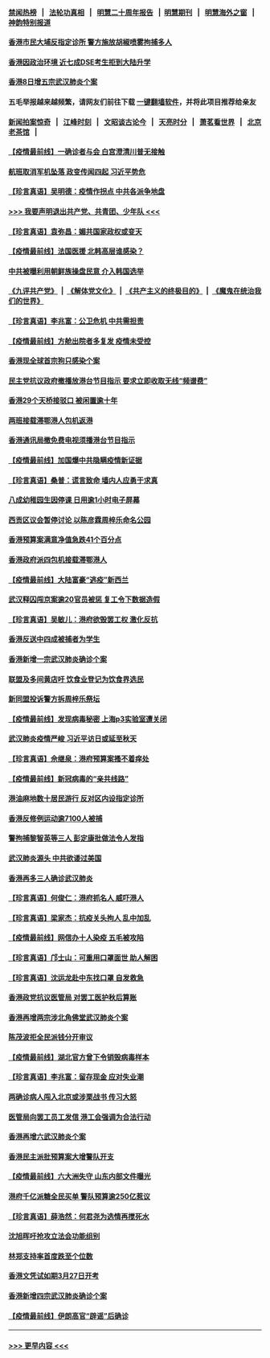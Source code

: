 #### [禁闻热榜](热点新闻.md?=0)  &nbsp;&nbsp;|&nbsp;&nbsp; [法轮功真相](https://github.com/gfw-breaker/truth/blob/master/README.md?=0) &nbsp;&nbsp;|&nbsp;&nbsp; [明慧二十周年报告](https://github.com/gfw-breaker/mh-reports/blob/master/README.md?=0) &nbsp;&nbsp;|&nbsp;&nbsp;[明慧期刊](https://github.com/gfw-breaker/mh-qikan) &nbsp;&nbsp;|&nbsp;&nbsp; [明慧海外之窗](https://github.com/gfw-breaker/mh-news/blob/master/README.md?=0) &nbsp;&nbsp;|&nbsp;&nbsp; [神韵特别报道](https://github.com/gfw-breaker/mh-news/blob/master/shenyun.md?=0)
#### [香港市民大埔反指定诊所 警方施放胡椒喷雾拘捕多人](../pages/nsc415/n11925774.md?t=03091132) 
#### [香港因政治环境 近七成DSE考生拒到大陆升学](../pages/nsc415/n11925759.md?t=03091132) 
#### [香港8日增五宗武汉肺炎个案](../pages/nsc415/n11925736.md?t=03091132) 
#### 五毛举报越来越频繁，请网友们前往下载 [一键翻墙软件](https://github.com/gfw-breaker/ssr-accounts)，并将此项目推荐给亲友
#### [新闻拍案惊奇](https://github.com/gfw-breaker/banned-news/blob/master/pages/link4.md) &nbsp;&nbsp;|&nbsp;&nbsp; [江峰时刻](https://github.com/gfw-breaker/banned-news/blob/master/pages/link4.md) &nbsp;&nbsp;|&nbsp;&nbsp; [文昭谈古论今](https://github.com/gfw-breaker/banned-news/blob/master/pages/link4.md) &nbsp;&nbsp;|&nbsp;&nbsp; [天亮时分](https://github.com/gfw-breaker/banned-news/blob/master/pages/link4.md) &nbsp;&nbsp;|&nbsp;&nbsp; [萧茗看世界](https://github.com/gfw-breaker/banned-news/blob/master/pages/link4.md) &nbsp;&nbsp;|&nbsp;&nbsp; [北京老茶馆](https://github.com/gfw-breaker/banned-news/blob/master/pages/link4.md) &nbsp;&nbsp;|&nbsp;&nbsp; 
#### [【疫情最前线】一确诊者与会 白宫澄清川普无接触](../pages/nsc415/n11925567.md?t=03091132) 
#### [航班取消军机坠落 政变传闻四起 习近平势危](../pages/nsc415/n11925467.md?t=03091132) 
#### [【珍言真语】吴明德：疫情作拐点 中共各派争地盘](../pages/nsc415/n11925299.md?t=03091132) 
#### [>>> 我要声明退出共产党、共青团、少年队 <<<](https://github.com/begood0513/goodnews/blob/master/quit/letter.md) 
#### [【珍言真语】袁弥昌：媚共国家政权或变天](../pages/nsc415/n11923199.md?t=03091132) 
#### [【疫情最前线】法国医援 北韩高层谁感染？](../pages/nsc415/n11920850.md?t=03091132) 
#### [中共被曝利用朝鲜族操盘民意 介入韩国选举](../pages/nsc415/n11921006.md?t=03091132) 
#### [《九评共产党》](https://github.com/begood0513/9ping.md/blob/master/README.md) &nbsp;|&nbsp; [《解体党文化》](../../../../jtdwh.md/blob/master/README.md)  &nbsp;|&nbsp; [《共产主义的终极目的》](../../../../gczydzjmd.md/blob/master/README.md) &nbsp;|&nbsp; [《魔鬼在统治我们的世界》](../../../../mgztzwmdsj.md/blob/master/README.md) 
#### [【珍言真语】李兆富：公卫危机 中共需担责](../pages/nsc415/n11920422.md?t=03091132) 
#### [【疫情最前线】方舱出院者多复发 疫情未受控](../pages/nsc415/n11918637.md?t=03091132) 
#### [香港现全球首宗狗只感染个案](../pages/nsc415/n11918710.md?t=03091132) 
#### [民主党抗议政府撤播放港台节目指示 要求立即收取无线“频谱费”](../pages/nsc415/n11918681.md?t=03091132) 
#### [香港29个天桥接驳口 被闲置逾十年](../pages/nsc415/n11918654.md?t=03091132) 
#### [两班接载滞鄂港人包机返港](../pages/nsc415/n11915855.md?t=03091132) 
#### [香港通讯局撤免费电视须播港台节目指示](../pages/nsc415/n11915831.md?t=03091132) 
#### [【疫情最前线】加国爆中共隐瞒疫情新证据](../pages/nsc415/n11915482.md?t=03091132) 
#### [【珍言真语】桑普：谎言致命 墙内人应勇于求真](../pages/nsc415/n11915169.md?t=03091132) 
#### [八成幼稚园生因停课 日用逾1小时电子屏幕](../pages/nsc415/n11913263.md?t=03091132) 
#### [西贡区议会暂停讨论 以陈彦霖周梓乐命名公园](../pages/nsc415/n11913248.md?t=03091132) 
#### [香港预算案满意净值急跌41个百分点](../pages/nsc415/n11913236.md?t=03091132) 
#### [香港政府派四包机接载滞鄂港人](../pages/nsc415/n11913211.md?t=03091132) 
#### [【疫情最前线】大陆富豪“逃疫”新西兰](../pages/nsc415/n11913160.md?t=03091132) 
#### [武汉释囚闯京案逾20官员被惩 复工令下数据造假](../pages/nsc415/n11912743.md?t=03091132) 
#### [【珍言真语】吴敏儿：港府欲毁罢工权 激化反抗](../pages/nsc415/n11912457.md?t=03091132) 
#### [香港反送中四成被捕者为学生](../pages/nsc415/n11910730.md?t=03091132) 
#### [香港新增一宗武汉肺炎确诊个案](../pages/nsc415/n11910724.md?t=03091132) 
#### [联盟及多间黄店吁 饮食业登记为饮食界选民](../pages/nsc415/n11910718.md?t=03091132) 
#### [新同盟投诉警方拆周梓乐祭坛](../pages/nsc415/n11910707.md?t=03091132) 
#### [【疫情最前线】发现病毒秘密 上海p3实验室遭关闭](../pages/nsc415/n11910640.md?t=03091132) 
#### [武汉肺炎疫情严峻 习近平访日或延至秋天](../pages/nsc415/n11910570.md?t=03091132) 
#### [【珍言真语】佘继泉：港府预算案搔不着痒处](../pages/nsc415/n11910011.md?t=03091132) 
#### [【疫情最前线】新冠病毒的“亲共线路”](../pages/nsc415/n11907734.md?t=03091132) 
#### [港油麻地数十居民游行 反对区内设指定诊所](../pages/nsc415/n11907900.md?t=03091132) 
#### [香港反修例运动逾7100人被捕](../pages/nsc415/n11907922.md?t=03091132) 
#### [警拘捕黎智英等三人 彭定康批做法令人发指](../pages/nsc415/n11907905.md?t=03091132) 
#### [武汉肺炎源头 中共欲诿过美国](../pages/nsc415/n11907665.md?t=03091132) 
#### [香港再多三人确诊武汉肺炎](../pages/nsc415/n11907846.md?t=03091132) 
#### [【珍言真语】何俊仁：港府抓名人 威吓港人](../pages/nsc415/n11907561.md?t=03091132) 
#### [【珍言真语】梁家杰：抗疫关头拘人 乱中加乱](../pages/nsc415/n11907444.md?t=03091132) 
#### [【疫情最前线】网信办十人染疫 五毛被攻陷](../pages/nsc415/n11903757.md?t=03091132) 
#### [【珍言真语】邝士山：可重用口罩面世 助人解困](../pages/nsc415/n11903875.md?t=03091132) 
#### [【珍言真语】沈运龙赴中东找口罩 自发救急](../pages/nsc415/n11903291.md?t=03091132) 
#### [香港政党抗议医管局 对罢工医护秋后算账](../pages/nsc415/n11901746.md?t=03091132) 
#### [香港再增两宗涉北角佛堂武汉肺炎个案](../pages/nsc415/n11901737.md?t=03091132) 
#### [陈茂波拒全民派钱分开审议](../pages/nsc415/n11901672.md?t=03091132) 
#### [【疫情最前线】湖北官方曾下令销毁病毒样本](../pages/nsc415/n11901518.md?t=03091132) 
#### [【珍言真语】李兆富：留存现金 应对失业潮](../pages/nsc415/n11901448.md?t=03091132) 
#### [两确诊病人闯入北京或涉栗战书 传习大怒](../pages/nsc415/n11901180.md?t=03091132) 
#### [医管局向罢工员工发信 港工会强调为合法行动](../pages/nsc415/n11898870.md?t=03091132) 
#### [香港再增六武汉肺炎个案](../pages/nsc415/n11898843.md?t=03091132) 
#### [香港民主派批预算案大增警队开支](../pages/nsc415/n11898813.md?t=03091132) 
#### [【疫情最前线】六大洲失守 山东内部文件曝光](../pages/nsc415/n11898455.md?t=03091132) 
#### [港府千亿派糖全民买单 警队预算逾250亿惹议](../pages/nsc415/n11898608.md?t=03091132) 
#### [【珍言真语】薛浩然：何君尧为选情再搅死水](../pages/nsc415/n11898269.md?t=03091132) 
#### [沈旭晖吁抢攻立法会功能组别](../pages/nsc415/n11896084.md?t=03091132) 
#### [林郑支持率首度跌至个位数](../pages/nsc415/n11896058.md?t=03091132) 
#### [香港文凭试如期3月27日开考](../pages/nsc415/n11896055.md?t=03091132) 
#### [香港新增四宗武汉肺炎确诊个案](../pages/nsc415/n11896040.md?t=03091132) 
#### [【疫情最前线】伊朗高官“辟谣”后确诊](../pages/nsc415/n11895902.md?t=03091132) 

----
#### [ >>> 更早内容 <<< ](../indexes/nsc415-earlier.md)
